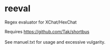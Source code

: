 # reeval
Regex evaluator for XChat/HexChat

Requires https://github.com/Tak/shortbus
<br/><br/>
See manuel.txt for usage and excessive vulgarity.
